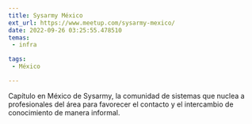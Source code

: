 ```yaml
---
title: Sysarmy México
ext_url: https://www.meetup.com/sysarmy-mexico/
date: 2022-09-26 03:25:55.478510
temas:
 - infra

tags:
 - México

---
```


Capítulo en México de Sysarmy, la comunidad de sistemas que nuclea a profesionales del área para favorecer el contacto y el intercambio de conocimiento de manera informal.

    